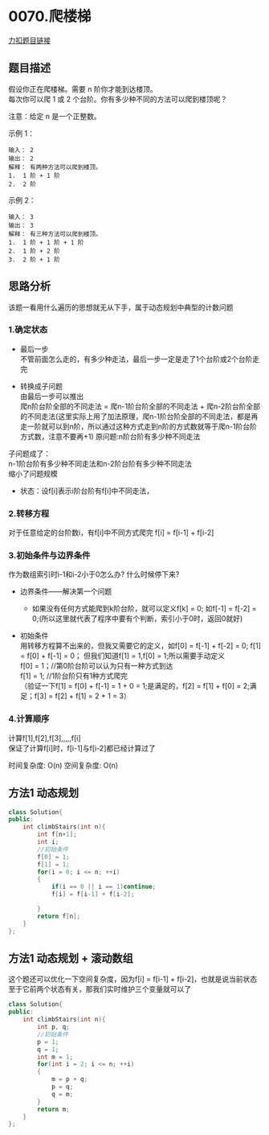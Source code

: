 # 0070.爬楼梯  

[力扣题目链接](https://leetcode-cn.com/problems/climbing-stairs/)  

## 题目描述  
假设你正在爬楼梯。需要 n 阶你才能到达楼顶。  
每次你可以爬 1 或 2 个台阶。你有多少种不同的方法可以爬到楼顶呢？    

注意：给定 n 是一个正整数。  

示例 1：

    输入： 2
    输出： 2
    解释： 有两种方法可以爬到楼顶。
    1.  1 阶 + 1 阶
    2.  2 阶
示例 2：

    输入： 3
    输出： 3
    解释： 有三种方法可以爬到楼顶。
    1.  1 阶 + 1 阶 + 1 阶
    2.  1 阶 + 2 阶
    3.  2 阶 + 1 阶

## 思路分析  
该题一看用什么遍历的思想就无从下手，属于动态规划中典型的计数问题  

### 1.确定状态
* 最后一步    
不管前面怎么走的，有多少种走法，最后一步一定是走了1个台阶或2个台阶走完

* 转换成子问题     
由最后一步可以推出    
爬n阶台阶全部的不同走法 = 爬n-1阶台阶全部的不同走法 + 爬n-2阶台阶全部的不同走法(这里实际上用了加法原理，爬n-1阶台阶全部的不同走法，都是再走一阶就可以到n阶，所以通过这种方式走到n阶的方式数就等于爬n-1阶台阶方式数，注意不要再+1)
原问题:n阶台阶有多少种不同走法  

子问题成了：  
n-1阶台阶有多少种不同走法和n-2阶台阶有多少种不同走法  
缩小了问题规模

* 状态：设f[i]表示i阶台阶有f[i]中不同走法，

### 2.转移方程  
对于任意给定的台阶数i，有f[i]中不同方式爬完 
    f[i] = f[i-1] + f[i-2]


### 3.初始条件与边界条件   
作为数组索引时i-1和i-2小于0怎么办?
什么时候停下来?

* 边界条件——解决第一个问题
    * 如果没有任何方式能爬到k阶台阶，就可以定义f[k] = 0; 如f[-1] = f[-2] = 0;(所以这里就代表了程序中要有个判断，索引小于0时，返回0就好)    

* 初始条件  
用转移方程算不出来的，但我又需要它的定义，如f[0] = f[-1] + f[-2] = 0;
f[1] = f[0] + f[-1] = 0； 但我们知道f[1] = 1,f[0] = 1;所以需要手动定义  
    f[0] = 1；//第0阶台阶可以认为只有一种方式到达  
    f[1] = 1; //1阶台阶只有1种方式爬完  
    （验证一下f[1] = f[0] + f[-1] = 1 + 0 = 1;是满足的，f[2] = f[1] + f[0] = 2;满足；f[3] = f[2] + f[1] = 2 + 1 = 3）

### 4.计算顺序  

计算f[1],f[2],f[3],,,,,f[i]  
保证了计算f[i]时，f[i-1]与f[i-2]都已经计算过了  

时间复杂度: O(n) 
空间复杂度: O(n)

## 方法1 动态规划

```cpp
class Solution{
public:
    int climbStairs(int n){
        int f[n+1];
        int i;
        //初始条件
        f[0] = 1;
        f[1] = 1;
        for(i = 0; i <= n; ++i)
        {
            if(i == 0 || i == 1)continue;
            f[i] = f[i-1] + f[i-2];

        }
        return f[n];
    }
};
```


## 方法1 动态规划 + 滚动数组  
这个题还可以优化一下空间复杂度，因为f[i] = f[i-1] + f[i-2]，也就是说当前状态至于它前两个状态有关，那我们实时维护三个变量就可以了

```cpp
class Solution{
public:
    int climbStairs(int n){      
        int p, q;
        //初始条件
        p = 1;
        q = 1;
        int m = 1;
        for(int i = 2; i <= n; ++i)
        {
            m = p + q;
            p = q;
            q = m;
        }
        return m;
    }
};
```